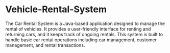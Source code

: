 # Vehicle-Rental-System
The Car Rental System is a Java-based application designed to manage the rental of vehicles. It provides a user-friendly interface for renting and returning cars, and it keeps track of ongoing rentals. This system is built to handle basic car rental operations including car management, customer management, and rental transactions.
